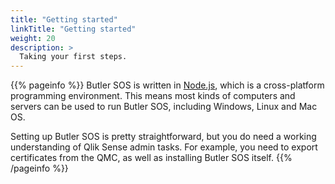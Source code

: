 ```yaml
---
title: "Getting started"
linkTitle: "Getting started"
weight: 20
description: >
  Taking your first steps.
---
```




{{% pageinfo %}}
Butler SOS is written in [Node.js](https://nodejs.org/en/), which is a cross-platform programming environment.
This means most kinds of computers and servers can be used to run Butler SOS, including Windows, Linux and Mac OS.

Setting up Butler SOS is pretty straightforward, but you do need a working understanding of Qlik Sense admin tasks. For example, you need to export certificates from the QMC, as well as installing Butler SOS itself.
{{% /pageinfo %}}
